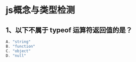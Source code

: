 # js概念与类型检测

## 1、以下不属于 typeof 运算符返回值的是？

```js
A. "string"
B. "function"
C. "object"
D. "null"
```

